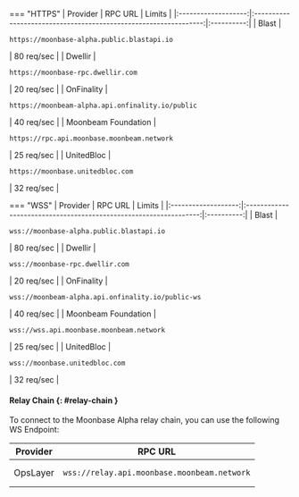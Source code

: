 === "HTTPS"
    |      Provider       |                             RPC URL                              |   Limits   |
    |:-------------------:|:----------------------------------------------------------------:|:----------:|
    |        Blast        |    <pre>```https://moonbase-alpha.public.blastapi.io```</pre>    | 80 req/sec |
    |       Dwellir       |        <pre>```https://moonbase-rpc.dwellir.com```</pre>         | 20 req/sec |
    |     OnFinality      | <pre>```https://moonbeam-alpha.api.onfinality.io/public```</pre> | 40 req/sec |
    | Moonbeam Foundation |    <pre>```https://rpc.api.moonbase.moonbeam.network```</pre>    | 25 req/sec |
    |     UnitedBloc      |         <pre>```https://moonbase.unitedbloc.com```</pre>         | 32 req/sec |

=== "WSS"
    |      Provider       |                              RPC URL                              |   Limits   |
    |:-------------------:|:-----------------------------------------------------------------:|:----------:|
    |        Blast        |     <pre>```wss://moonbase-alpha.public.blastapi.io```</pre>      | 80 req/sec |
    |       Dwellir       |          <pre>```wss://moonbase-rpc.dwellir.com```</pre>          | 20 req/sec |
    |     OnFinality      | <pre>```wss://moonbeam-alpha.api.onfinality.io/public-ws```</pre> | 40 req/sec |
    | Moonbeam Foundation |     <pre>```wss://wss.api.moonbase.moonbeam.network```</pre>      | 25 req/sec |
    |     UnitedBloc      |          <pre>```wss://moonbase.unitedbloc.com```</pre>           | 32 req/sec |


#### Relay Chain {: #relay-chain }

To connect to the Moonbase Alpha relay chain, you can use the following WS Endpoint:

| Provider |                          RPC URL                           |
|:--------:|:----------------------------------------------------------:|
| OpsLayer | <pre>```wss://relay.api.moonbase.moonbeam.network```</pre> |
